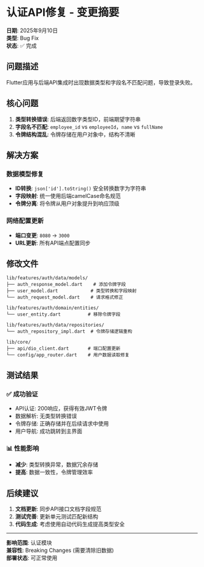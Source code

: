 # 认证API修复 - 变更摘要

**日期**: 2025年9月10日  
**类型**: Bug Fix  
**状态**: ✅ 完成  

## 问题描述

Flutter应用与后端API集成时出现数据类型和字段名不匹配问题，导致登录失败。

## 核心问题

1. **类型转换错误**: 后端返回数字类型ID，前端期望字符串
2. **字段名不匹配**: `employee_id` vs `employeeId`，`name` vs `fullName`  
3. **令牌结构混乱**: 令牌存储在用户对象中，结构不清晰

## 解决方案

### 数据模型修复
- **ID转换**: `json['id'].toString()` 安全转换数字为字符串
- **字段映射**: 统一使用后端camelCase命名规范
- **令牌分离**: 将令牌从用户对象提升到响应顶级

### 网络配置更新  
- **端口变更**: `8080` → `3000`
- **URL更新**: 所有API端点配置同步

## 修改文件

```
lib/features/auth/data/models/
├── auth_response_model.dart    # 添加令牌字段
├── user_model.dart            # 类型转换和字段映射
└── auth_request_model.dart    # 请求格式修正

lib/features/auth/domain/entities/
└── user_entity.dart          # 移除令牌字段

lib/features/auth/data/repositories/
└── auth_repository_impl.dart  # 令牌存储逻辑重构

lib/core/
├── api/dio_client.dart       # 端口配置更新
└── config/app_router.dart    # 用户数据读取修复
```

## 测试结果

### ✅ 成功验证
- API认证: 200响应，获得有效JWT令牌
- 数据解析: 无类型转换错误
- 令牌存储: 正确存储并在后续请求中使用  
- 用户导航: 成功跳转到主界面

### 📊 性能影响
- **减少**: 类型转换异常，数据冗余存储
- **提高**: 数据一致性，令牌管理效率

## 后续建议

1. **文档更新**: 同步API接口文档字段规范
2. **测试完善**: 更新单元测试匹配新结构  
3. **代码生成**: 考虑使用自动代码生成提高类型安全

---
**影响范围**: 认证模块  
**兼容性**: Breaking Changes (需要清除旧数据)  
**部署状态**: 可正常使用